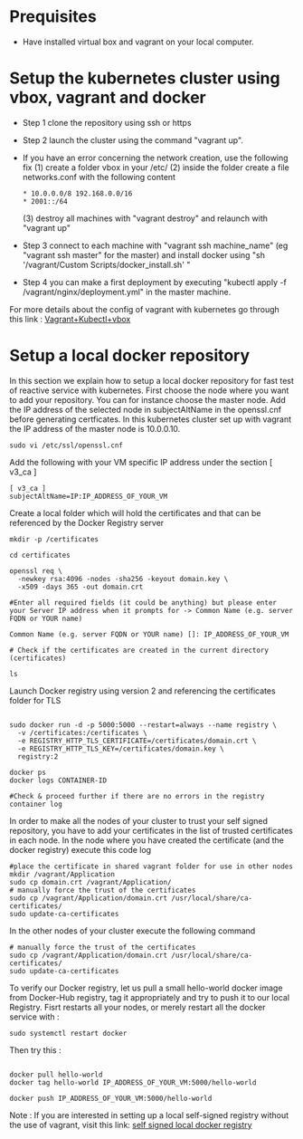 # Prequisites

- Have installed virtual box and vagrant on your local computer.


# Setup the kubernetes cluster using vbox, vagrant and docker

- Step 1 clone the repository using ssh or https
- Step 2 launch the cluster using the command "vagrant up".
- If you have an error concerning the network creation,
  use the following fix (1) create a folder vbox in your /etc/
  (2) inside the folder create a file networks.conf with the following content
  ```
  * 10.0.0.0/8 192.168.0.0/16
  * 2001::/64
  ```
  (3) destroy all machines with "vagrant destroy" and relaunch with "vagrant up"

- Step 3 connect to each machine with "vagrant ssh machine_name" (eg "vagrant ssh master" for the master) and
     install docker using "sh '/vagrant/Custom Scripts/docker_install.sh' "
- Step 4 you can make a first deployment by executing "kubectl apply -f /vagrant/nginx/deployment.yml" in the master machine. 

For more details about the config of vagrant with kubernetes go through this link : [Vagrant+Kubectl+vbox](https://blog.devops.dev/how-to-setup-kubernetes-cluster-with-vagrant-e2c808795840?gi=58dccfb37276)

# Setup a local docker repository

In this section we explain how to setup a local docker repository for fast test of reactive service with kubernetes. First choose the node where you want to add your repository. You can for instance choose the master node. Add the IP address of the selected node in subjectAltName in the openssl.cnf before generating certficates. In this kubernetes cluster set up with vagrant the IP address of the master node is 10.0.0.10.

```
sudo vi /etc/ssl/openssl.cnf

```
Add the following with your VM specific IP address under the section [ v3_ca ] 

```
[ v3_ca ]
subjectAltName=IP:IP_ADDRESS_OF_YOUR_VM

```

Create a local folder which will hold the certificates and that can be referenced by the Docker Registry server

```
mkdir -p /certificates

cd certificates

openssl req \
  -newkey rsa:4096 -nodes -sha256 -keyout domain.key \
  -x509 -days 365 -out domain.crt
  
#Enter all required fields (it could be anything) but please enter your Server IP address when it prompts for -> Common Name (e.g. server FQDN or YOUR name)

Common Name (e.g. server FQDN or YOUR name) []: IP_ADDRESS_OF_YOUR_VM

# Check if the certificates are created in the current directory (certificates)

ls

```

Launch Docker registry using version 2 and referencing the certificates folder for TLS

```

sudo docker run -d -p 5000:5000 --restart=always --name registry \
  -v /certificates:/certificates \
  -e REGISTRY_HTTP_TLS_CERTIFICATE=/certificates/domain.crt \
  -e REGISTRY_HTTP_TLS_KEY=/certificates/domain.key \
  registry:2
  
docker ps
docker logs CONTAINER-ID

#Check & proceed further if there are no errors in the registry container log

```
In order to make all the nodes of your cluster to trust your self signed repository, you have to add your certificates in the list of trusted certificates in each node.
In the node where you have created the certificate (and the docker registry) execute this code log
```
#place the certificate in shared vagrant folder for use in other nodes
mkdir /vagrant/Application
sudo cp domain.crt /vagrant/Application/
# manually force the trust of the certificates
sudo cp /vagrant/Application/domain.crt /usr/local/share/ca-certificates/
sudo update-ca-certificates

```
In the other nodes of your cluster execute the following command 
```
# manually force the trust of the certificates
sudo cp /vagrant/Application/domain.crt /usr/local/share/ca-certificates/
sudo update-ca-certificates

```
To verify our Docker registry, let us pull a small hello-world docker image from Docker-Hub registry, tag it appropriately and try to push it to our local Registry. Fisrt restarts all your nodes, or merely restart all the docker service with :

```
sudo systemctl restart docker
```
 Then try this :
```

docker pull hello-world
docker tag hello-world IP_ADDRESS_OF_YOUR_VM:5000/hello-world

docker push IP_ADDRESS_OF_YOUR_VM:5000/hello-world
```
Note : If you are interested in setting up a local self-signed registry without the use of vagrant, visit this link:
[self signed local docker registry](https://github.com/rchidana/Docker-Private-Registry/)

```
